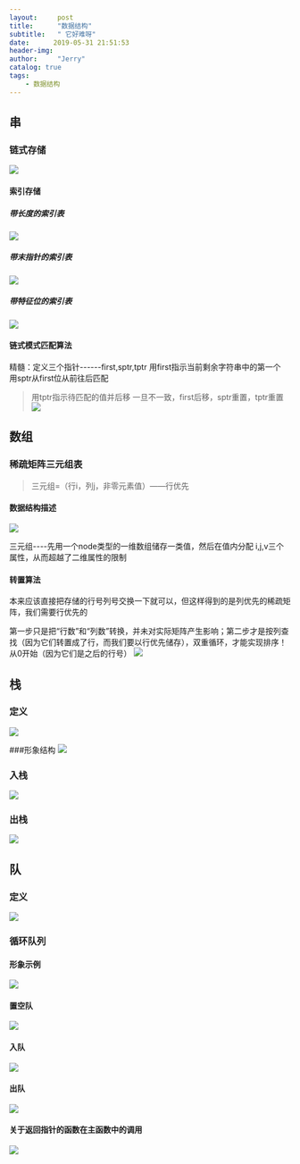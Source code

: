 ```yaml
---
layout:     post
title:      "数据结构"
subtitle:   " 它好难呀"
date:      2019-05-31 21:51:53
header-img: 
author:     "Jerry"
catalog: true
tags:
    - 数据结构
---
```



## 串

###  链式存储
  ![](https://img.mubu.com/document_image/8e861bda-52cc-41de-83ff-466746ef2bc2-3245207.jpg)

#### 索引存储

##### 带长度的索引表
![](https://img.mubu.com/document_image/038ea293-fae3-4700-8f17-293c4a3c08f6-3245207.jpg)

##### 带末指针的索引表
   ![](https://img.mubu.com/document_image/95f8b9b8-2979-490d-8136-836ef84d5592-3245207.jpg)
##### 带特征位的索引表
   ![](https://img.mubu.com/document_image/fb1cb70f-cc64-4270-be31-096a9daf7018-3245207.jpg)
####  链式模式匹配算法

   精髓：定义三个指针------first,sptr,tptr
   用first指示当前剩余字符串中的第一个
   用sptr从first位从前往后匹配
  >用tptr指示待匹配的值并后移
  一旦不一致，first后移，sptr重置，tptr重置
  ![](https://img.mubu.com/document_image/3e78d3b4-f091-44f3-9880-8c461da739c4-3245207.jpg)
## 数组

### 稀疏矩阵三元组表

 >三元组=（行i，列j，非零元素值）——行优先

#### 数据结构描述
![](https://img.mubu.com/document_image/b4a6e555-b7dc-4efd-936d-e1f2d803047f-3245207.jpg)

三元组----先用一个node类型的一维数组储存一类值，然后在值内分配 i,j,v三个属性，从而超越了二维属性的限制

#### 转置算法

   本来应该直接把存储的行号列号交换一下就可以，但这样得到的是列优先的稀疏矩阵，我们需要行优先的

   第一步只是把“行数”和“列数”转换，并未对实际矩阵产生影响；第二步才是按列查找（因为它们转置成了行，而我们要以行优先储存），双重循环，才能实现排序！从0开始（因为它们是之后的行号）
  ![](https://img.mubu.com/document_image/1937b2ff-1c4a-4f04-b0d5-08a2ff50968a-3245207.jpg)
## 栈

### 定义
 ![](https://img.mubu.com/document_image/f4eecf57-f98b-4f6f-955b-d466ed2d49ff-3245207.jpg)

 ###形象结构
      ![](https://img.mubu.com/document_image/68a09350-4192-432b-a6c0-4817e85b19a6-3245207.jpg)
### 入栈
 ![](https://img.mubu.com/document_image/a0413bd9-e342-4dc6-b8d2-3069f89e2d2f-3245207.jpg)
### 出栈
![](https://img.mubu.com/document_image/c21ef859-ed45-4bc1-baf7-0fd273c75cd2-3245207.jpg)

## 队
### 定义
 ![](https://img.mubu.com/document_image/d647ecdd-13cc-4c30-9ea4-b7ef116636d5-3245207.jpg)

### 循环队列
    
#### 形象示例  
![](https://img.mubu.com/document_image/2650eba0-a135-4454-9b36-077dd79f21ea-3245207.jpg)
    
#### 置空队
![](https://img.mubu.com/document_image/60049f5e-5401-4268-9191-50d9fa874756-3245207.jpg)
#### 入队
![](https://img.mubu.com/document_image/8aeaa621-2ae5-4a4e-8994-af0b7da6c5dd-3245207.jpg)
#### 出队
![](https://img.mubu.com/document_image/3c711182-1e72-4004-8981-188f27ec287e-3245207.jpg)
#### 关于返回指针的函数在主函数中的调用
![](https://img.mubu.com/document_image/74b2007d-9014-4305-92ad-1e8cfe94395b-3245207.jpg)

